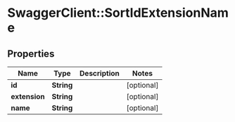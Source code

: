 # SwaggerClient::SortIdExtensionName

## Properties
Name | Type | Description | Notes
------------ | ------------- | ------------- | -------------
**id** | **String** |  | [optional] 
**extension** | **String** |  | [optional] 
**name** | **String** |  | [optional] 


